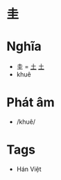 # 圭

# Nghĩa
* 圭 = [土](土.md) [土](土.md)
* khuê

# Phát âm
* /khuê/

# Tags
* Hán Việt

<script>window.HANZI_FIELD='圭';</script>
